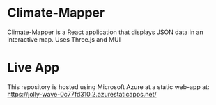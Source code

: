 # Climate-Mapper
Climate-Mapper is a React application that displays JSON data in an interactive map. Uses Three.js and MUI

# Live App
This repository is hosted using Microsoft Azure at a static web-app at: https://jolly-wave-0c77fd310.2.azurestaticapps.net/